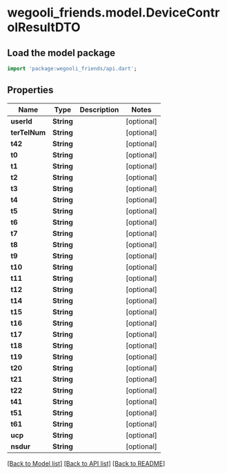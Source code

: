 # wegooli_friends.model.DeviceControlResultDTO

## Load the model package

```dart
import 'package:wegooli_friends/api.dart';
```

## Properties

| Name          | Type       | Description | Notes      |
| ------------- | ---------- | ----------- | ---------- |
| **userId**    | **String** |             | [optional] |
| **terTelNum** | **String** |             | [optional] |
| **t42**       | **String** |             | [optional] |
| **t0**        | **String** |             | [optional] |
| **t1**        | **String** |             | [optional] |
| **t2**        | **String** |             | [optional] |
| **t3**        | **String** |             | [optional] |
| **t4**        | **String** |             | [optional] |
| **t5**        | **String** |             | [optional] |
| **t6**        | **String** |             | [optional] |
| **t7**        | **String** |             | [optional] |
| **t8**        | **String** |             | [optional] |
| **t9**        | **String** |             | [optional] |
| **t10**       | **String** |             | [optional] |
| **t11**       | **String** |             | [optional] |
| **t12**       | **String** |             | [optional] |
| **t14**       | **String** |             | [optional] |
| **t15**       | **String** |             | [optional] |
| **t16**       | **String** |             | [optional] |
| **t17**       | **String** |             | [optional] |
| **t18**       | **String** |             | [optional] |
| **t19**       | **String** |             | [optional] |
| **t20**       | **String** |             | [optional] |
| **t21**       | **String** |             | [optional] |
| **t22**       | **String** |             | [optional] |
| **t41**       | **String** |             | [optional] |
| **t51**       | **String** |             | [optional] |
| **t61**       | **String** |             | [optional] |
| **ucp**       | **String** |             | [optional] |
| **nsdur**     | **String** |             | [optional] |

[[Back to Model list]](../README.md#documentation-for-models)
[[Back to API list]](../README.md#documentation-for-api-endpoints)
[[Back to README]](../README.md)
